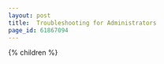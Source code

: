 ```yaml
---
layout: post
title:  Troubleshooting for Administrators
page_id: 61867094
---
```


{% children %}
